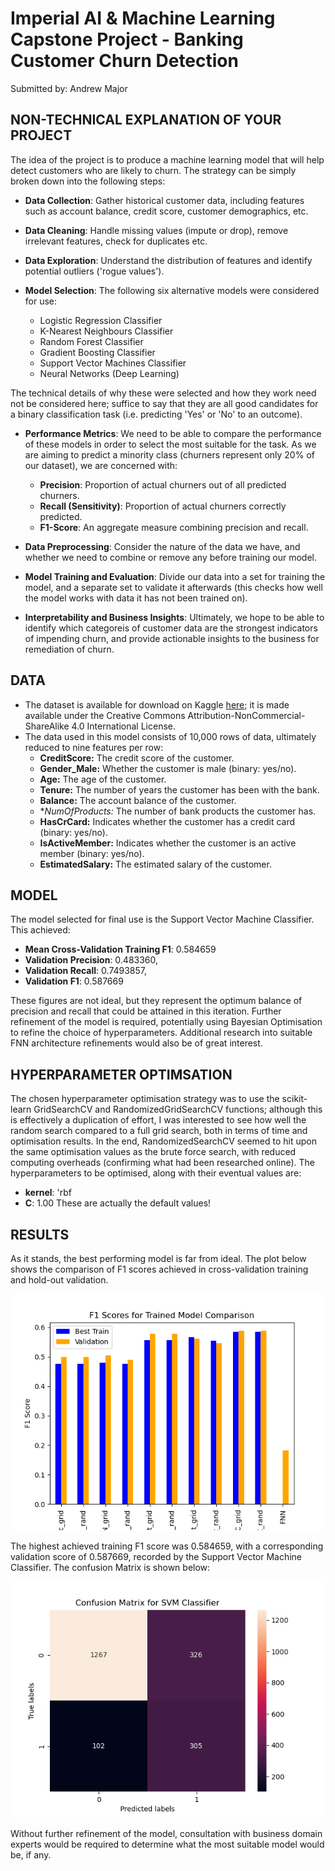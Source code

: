 # Imperial AI & Machine Learning Capstone Project - Banking Customer Churn Detection  

Submitted by: Andrew Major

## NON-TECHNICAL EXPLANATION OF YOUR PROJECT

The idea of the project is to produce a machine learning model that will help detect customers who are likely to churn. The strategy can be simply broken down into the following steps:

* **Data Collection**: Gather historical customer data, including features such as account balance, credit score, customer demographics, etc.
* **Data Cleaning**: Handle missing values (impute or drop), remove irrelevant features, check for duplicates etc.
* **Data Exploration**: Understand the distribution of features and identify potential outliers ('rogue values').

* **Model Selection**: The following six alternative models were considered for use:

  * Logistic Regression Classifier
  * K-Nearest Neighbours Classifier
  * Random Forest Classifier
  * Gradient Boosting Classifier
  * Support Vector Machines Classifier
  * Neural Networks (Deep Learning)

The technical details of why these were selected and how they work need not be considered here; suffice to say that they are all good candidates for a binary classification task (i.e. predicting 'Yes' or 'No' to an outcome).

* **Performance Metrics**: We need to be able to compare the performance of these models in order to select the most suitable for the task. As we are aiming to predict a minority class (churners represent only 20% of our dataset), we are concerned with:

  * **Precision**: Proportion of actual churners out of all predicted churners.
  * **Recall (Sensitivity)**: Proportion of actual churners correctly predicted.
  * **F1-Score**: An aggregate measure combining precision and recall.

* **Data Preprocessing**:  Consider the nature of the data we have, and whether we need to combine or remove any before training our model.

* **Model Training and Evaluation**: Divide our data into a set for training the model, and a separate set to validate it afterwards (this checks how well the model works with data it has not been trained on).

* **Interpretability and Business Insights**:  Ultimately, we hope to be able to identify which categoreis of customer data are the strongest indicators of impending churn, and provide actionable insights to the business for remediation of churn.

## DATA

* The dataset is available for download on Kaggle [here](https://www.kaggle.com/datasets/saurabhbadole/bank-customer-churn-prediction-dataset/data); it is made available under the Creative Commons Attribution-NonCommercial-ShareAlike 4.0 International License.
* The data used in this model consists of 10,000 rows of data, ultimately reduced to nine features per row:
  * **CreditScore:** The credit score of the customer.
  * **Gender_Male:** Whether the customer is male (binary: yes/no).
  * **Age:** The age of the customer.
  * **Tenure:** The number of years the customer has been with the bank.
  * **Balance:** The account balance of the customer.
  * **NumOfProducts:* The number of bank products the customer has.
  * **HasCrCard:** Indicates whether the customer has a credit card (binary: yes/no).
  * **IsActiveMember:** Indicates whether the customer is an active member (binary: yes/no).
  * **EstimatedSalary:** The estimated salary of the customer.

## MODEL  

The model selected for final use is the Support Vector Machine Classifier. This achieved:

* **Mean Cross-Validation Training F1**: 0.584659
* **Validation Precision**: 0.483360,
* **Validation Recall**: 0.7493857,
* **Validation F1**: 0.587669

These figures are not ideal, but they represent the optimum balance of precision and recall that could be attained in this iteration. Further refinement of the model is required, potentially using Bayesian Optimisation to refine the choice of hyperparameters. Additional research into suitable FNN architecture refinements would also be of great interest.

## HYPERPARAMETER OPTIMSATION

The chosen hyperparameter optimisation strategy was to use the scikit-learn GridSearchCV and RandomizedGridSearchCV functions; although this is effectively a duplication of effort, I was interested to see how well the random search compared to a full grid search, both in terms of time and optimisation results. In the end, RandomizedSearchCV seemed to hit upon the same optimisation values as the brute force search, with reduced computing overheads (confirming what had been researched online).
The hyperparameters to be optimised, along with their eventual values are:

* **kernel**: 'rbf
* **C**: 1.00
These are actually the default values!

## RESULTS

As it stands, the best performing model is far from ideal. The plot below shows the comparison of F1 scores achieved in cross-validation training and hold-out validation.

![Screenshot](images/F1_Comparison.png)

The highest achieved training F1 score was 0.584659, with a corresponding validation score of 0.587669, recorded by the Support Vector Machine Classifier. The confusion Matrix is shown below:

![Screenshot2](images/SVC_CM.png)

Without further refinement of the model, consultation with business domain experts would be required to determine what the most suitable model would be, if any.
